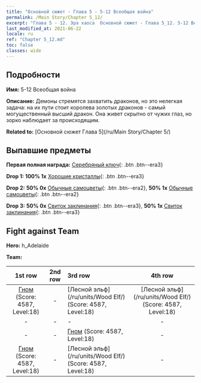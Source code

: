 ```yaml
---
title: "Основной сюжет - Глава 5 - 5-12 Всеобщая война"
permalink: /Main Story/Chapter 5_12/
excerpt: "Глава 5 - 12. Эра хаоса  Основной сюжет - Глава 5_12. 5-12 Всеобщая война"
last_modified_at: 2021-06-22
locale: ru
ref: "Chapter 5_12.md"
toc: false
classes: wide
---
```


## Подробности

 **Имя:** 5-12 Всеобщая война

 **Описание:** Демоны стремятся захватить драконов, но это нелегкая задача: на их пути стоит королева золотых драконов - самый могущественный высший дракон. Она живет скрытно от чужих глаз, но зорко наблюдает за происходящим.

 **Related to:** [Основной сюжет Глава 5](/ru/Main Story/Chapter 5/)

## Выпавшие предметы

 **Первая полная награда:** [Серебряный ключ](/ItemsRU/con_693/){: .btn .btn--era3}

 **Drop 1:** **100% 1x** [Хорошие кристаллы](/ItemsRU/mat_17/){: .btn .btn--era3}

 **Drop 2:** **50% 0x** [Обычные самоцветы](/ItemsRU/mat_10/){: .btn .btn--era2}, **50% 1x** [Обычные самоцветы](/ItemsRU/mat_10/){: .btn .btn--era2}

 **Drop 3:** **50% 0x** [Свиток заклинания](/ItemsRU/con_694/){: .btn .btn--era3}, **50% 1x** [Свиток заклинания](/ItemsRU/con_694/){: .btn .btn--era3}


## Fight against Team
 **Hero:** h_Adelaide

 **Team:**


  | 1st row | 2nd row | 3rd row | 4th row |
  |:----:|:----:|:----|:----:|
  | [Гном](/ru/units/Dwarf/) (Score: 4587, Level:18)  | - | [Лесной эльф](/ru/units/Wood Elf/) (Score: 4587, Level:18)  | [Лесной эльф](/ru/units/Wood Elf/) (Score: 4587, Level:18)  |
  | - | - | - | - |
  | - | - | [Гном](/ru/units/Dwarf/) (Score: 4587, Level:18)  | - |
  | [Гном](/ru/units/Dwarf/) (Score: 4587, Level:18)  | - | [Лесной эльф](/ru/units/Wood Elf/) (Score: 4587, Level:18)  | - |



